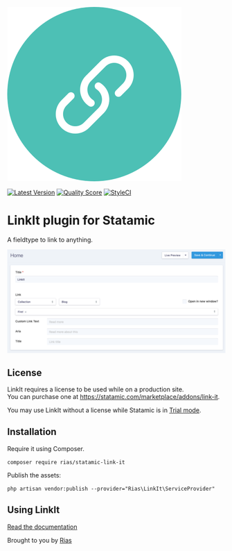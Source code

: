 ![Icon](icon.svg)

[![Latest Version](https://img.shields.io/github/release/riasvdv/statamic-linkit.svg?style=flat-square)](https://github.com/riasvdv/statamic-linkit/releases)
[![Quality Score](https://img.shields.io/scrutinizer/g/riasvdv/statamic-linkit.svg?style=flat-square)](https://scrutinizer-ci.com/g/riasvdv/statamic-linkit)
[![StyleCI](https://styleci.io/repos/182076674/shield)](https://styleci.io/repos/182076674)

# LinkIt plugin for Statamic

A fieldtype to link to anything.

![Screenshot](docs/img/screenshot.png)

## License

LinkIt requires a license to be used while on a production site.  
You can purchase one at https://statamic.com/marketplace/addons/link-it.

You may use LinkIt without a license while Statamic is in [Trial mode](https://docs.statamic.com/knowledge-base/trial-mode).

## Installation

Require it using Composer.

```
composer require rias/statamic-link-it
```

Publish the assets:

```
php artisan vendor:publish --provider="Rias\LinkIt\ServiceProvider"
```

## Using LinkIt

[Read the documentation](https://github.com/riasvdv/statamic-linkit/blob/master/DOCUMENTATION.md)

Brought to you by [Rias](https://rias.be)
